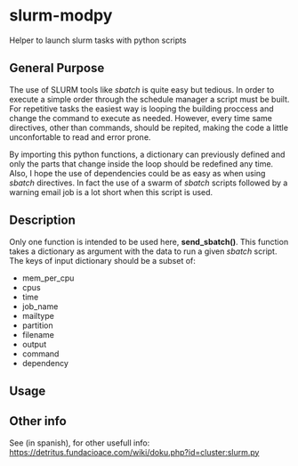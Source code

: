 # slurm-modpy
Helper to launch slurm tasks with python scripts

## General Purpose

The use of SLURM tools like *sbatch* is quite easy but tedious. In order to execute a simple order through the schedule manager a script must be built. For repetitive tasks the easiest way is looping the building proccess and change the command to execute as needed. However, every time same directives, other than commands, should be repited, making the code a little unconfortable to read and error prone.

By importing this python functions, a dictionary can previously defined and only the parts that change inside the loop should be redefined any time. Also, I hope the use of dependencies could be as easy as when using *sbatch* directives. In fact the use of a swarm of *sbatch* scripts followed by a warning email job is a lot short when this script is used.

## Description

Only one function is intended to be used here, **send_sbatch()**. This function takes a dictionary as argument with the data to run a given *sbatch* script. The keys of input dictionary should be a subset of:

 - mem_per_cpu
 - cpus
 - time
 - job_name
 - mailtype
 - partition
 - filename
 - output
 - command
 - dependency


## Usage

## Other info

See (in spanish), for other usefull info: https://detritus.fundacioace.com/wiki/doku.php?id=cluster:slurm.py 
